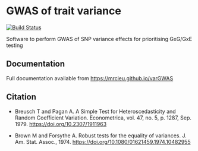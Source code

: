 # GWAS of trait variance

<!-- badges: start -->
[![Build Status](https://github.com/MRCIEU/vargwas/actions/workflows/test.yml/badge.svg)](https://github.com/MRCIEU/vargwas/actions)
<!-- badges: end -->

Software to perform GWAS of SNP variance effects for prioritising GxG/GxE testing

## Documentation

Full documentation available from <https://mrcieu.github.io/varGWAS>

## Citation

- Breusch T and Pagan A. A Simple Test for Heteroscedasticity and Random Coefficient Variation. Econometrica, vol. 47, no. 5, p. 1287, Sep. 1979. <https://doi.org/10.2307/1911963>

- Brown M and Forsythe A. Robust tests for the equality of variances. J. Am. Stat. Assoc., 1974. <https://doi.org/10.1080/01621459.1974.10482955>